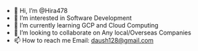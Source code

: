 - 👋 Hi, I’m @Hira478
- 👀 I’m interested in Software Development
- 🌱 I’m currently learning GCP and Cloud Computing
- 💞️ I’m looking to collaborate on Any local/Overseas Companies
- 📫 How to reach me Email: daush128@gmail.com
<!---
Hira478/Hira478 is a ✨ special ✨ repository because its `README.md` (this file) appears on your GitHub profile.
You can click the Preview link to take a look at your changes.
--->
